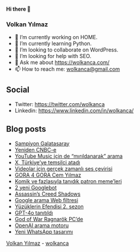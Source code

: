 #### Hi there 👋

### Volkan Yılmaz

- 🔭 I’m currently working on HOME.
- 🌱 I’m currently learning Python.
- 👯 I’m looking to collaborate on WordPress.
- 🤔 I’m looking for help with SEO.
- 💬 Ask me about https://wolkanca.com/
- 📫 How to reach me: wolkanca@gmail.com

## Social
- Twitter: https://twitter.com/wolkanca
- Linkedin: https://www.linkedin.com/in/wolkanca/



## Blog posts
<!-- BLOG-POST-LIST:START -->
- [Şampiyon Galatasaray](https://wolkanca.com/sampiyon-galatasaray/)
- [Yeniden CNBC-e](https://wolkanca.com/yeniden-cnbc-e/)
- [YouTube Music için de “mırıldanarak” arama](https://wolkanca.com/youtube-music-icin-de-mirildanarak-arama/)
- [X, Türkiye’ye temsilci atadı](https://wolkanca.com/x-turkiyeye-temsilci-atadi/)
- [Videolar için gerçek zamanlı ses çevirisi](https://wolkanca.com/videolar-icin-gercek-zamanli-ses-cevirisi/)
- [GORA 4 GORA Cem Yılmaz](https://wolkanca.com/gora-4-gora-cem-yilmaz/)
- [Komik ve fazlasıyla tanıdık patron meme’leri](https://wolkanca.com/komik-ve-fazlasiyla-tanidik-patron-memeleri/)
- [2 yeni Googlebot](https://wolkanca.com/2-yeni-googlebot/)
- [Assassin’s Creed Shadows](https://wolkanca.com/assassins-creed-shadows/)
- [Google arama Web filtresi](https://wolkanca.com/google-arama-web-filtresi/)
- [Yüzüklerin Efendisi 2. sezon](https://wolkanca.com/yuzuklerin-efendisi-2-sezon/)
- [GPT-4o tanıtıldı](https://wolkanca.com/gpt-4o-tanitildi/)
- [God of War Ragnarök PC’de](https://wolkanca.com/god-of-war-ragnarok-pcde/)
- [OpenAI arama motoru](https://wolkanca.com/openai-arama-motoru/)
- [Yeni WhatsApp tasarımı](https://wolkanca.com/yeni-whatsapp-tasarimi/)
<!-- BLOG-POST-LIST:END -->


[Volkan Yılmaz](https://volkanyilmaz.com.tr/) - [wolkanca](https://wolkanca.com/)
